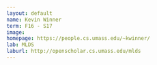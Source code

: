 ```yaml
---
layout: default
name: Kevin Winner
term: F16 - S17
image:
homepage: https://people.cs.umass.edu/~kwinner/
lab: MLDS
laburl: http://openscholar.cs.umass.edu/mlds
---
```

